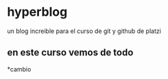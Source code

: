 # hyperblog
un blog increible para el curso de git y github de platzi

## en este curso vemos de todo
*cambio
